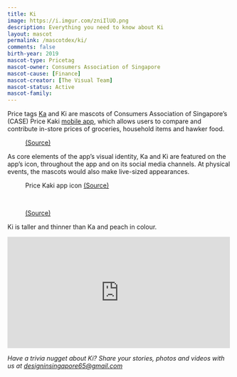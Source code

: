 ```yaml
---
title: Ki
image: https://i.imgur.com/zniIlUO.png
description: Everything you need to know about Ki
layout: mascot
permalink: /mascotdex/ki/
comments: false
birth-year: 2019
mascot-type: Pricetag
mascot-owner: Consumers Association of Singapore
mascot-cause: [Finance]
mascot-creator: [The Visual Team]
mascot-status: Active
mascot-family: 
---
```


Price tags <a href="https://www.designinsingapore.com/mascotdex/ka/" target="_blank">Ka</a> and Ki are mascots of Consumers Association of Singapore’s (CASE) Price Kaki <a href="https://apps.apple.com/sg/app/price-kaki/id1477815678" target="_blank">mobile app</a>, which allows users to compare and contribute in-store prices of groceries, household items and hawker food.

<figure>
<img src="https://i.imgur.com/QQ4p4Iy.jpg" alt="">
<figcaption> <a href="https://www.facebook.com/pricekaki/posts/pfbid02gFV8yumnyKCYARbmvrq2WT3nWwzoqJXHNnieHY774ib2gX4ypaE9TrPgtKT24AwPl" target="_blank">(Source)</a></figcaption>
</figure>

As core elements of the app’s visual identity, Ka and Ki are featured on the app’s icon, throughout the app and on its social media channels. At physical events, the mascots would also make live-sized appearances. 


<figure>
<img src="https://i.imgur.com/kSmPPJr.png" alt="">
<figcaption>Price Kaki app icon <a href="https://play.google.com/store/apps/details?id=us.originally.sgcase&hl=en_SG" target="_blank">(Source)</a></figcaption>
</figure>

<br>

<figure>
<img src="https://i.imgur.com/uQJWtN2.png" alt="">
<figcaption> <a href="https://originallyus.sg/price-kaki-case-study-analysis-reconciliation-and-design-part-3-5/" target="_blank">(Source)</a></figcaption>
</figure>


Ki is taller and thinner than Ka and peach in colour.

<div class="video-responsive"><iframe src="https://www.facebook.com/plugins/post.php?href=https%3A%2F%2Fwww.facebook.com%2Fpricekaki%2Fposts%2Fpfbid0VyREYCy9CcyeYEA3uhjEGBX294QbLnYoBiJsDXsB1UeYzC3LzWAUMMtmdfWaETBCl&show_text=true&width=500" width="500" height="250" style="border:none;overflow:hidden" scrolling="no" frameborder="0" allowfullscreen="true" allow="autoplay; clipboard-write; encrypted-media; picture-in-picture; web-share"></iframe> </div>

<i>Have a trivia nugget about Ki? Share your stories, photos and videos with us at designinsingapore65@gmail.com</i>
